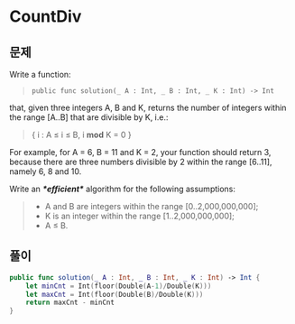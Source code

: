 # CountDiv

## 문제

Write a function:

> ```
> public func solution(_ A : Int, _ B : Int, _ K : Int) -> Int
> ```

that, given three integers A, B and K, returns the number of integers within the range [A..B] that are divisible by K, i.e.:

> { i : A ≤ i ≤ B, i **mod** K = 0 }

For example, for A = 6, B = 11 and K = 2, your function should return 3, because there are three numbers divisible by 2 within the range [6..11], namely 6, 8 and 10.

Write an ***\*efficient\**** algorithm for the following assumptions:

> - A and B are integers within the range [0..2,000,000,000];
> - K is an integer within the range [1..2,000,000,000];
> - A ≤ B.

## 풀이

```swift
public func solution(_ A : Int, _ B : Int, _ K : Int) -> Int {
    let minCnt = Int(floor(Double(A-1)/Double(K))) 
    let maxCnt = Int(floor(Double(B)/Double(K)))
    return maxCnt - minCnt
}
```

